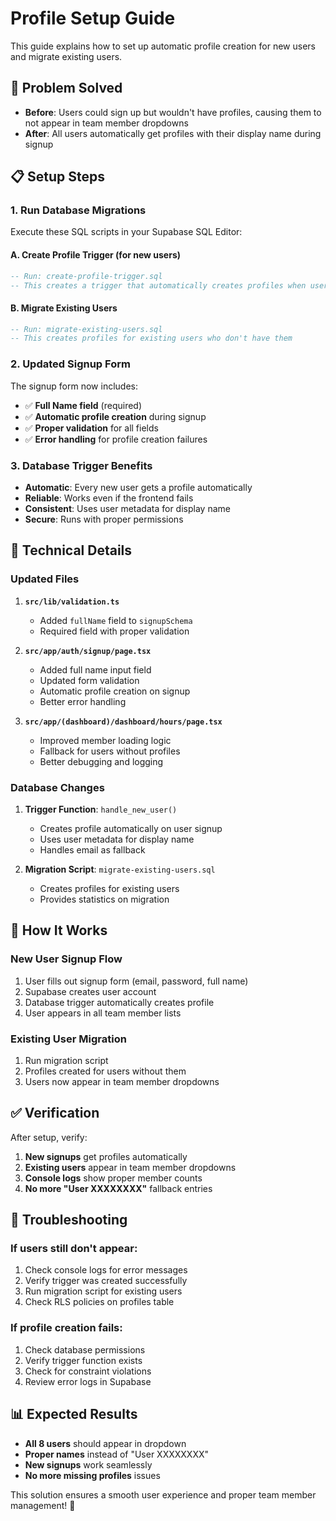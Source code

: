 # Profile Setup Guide

This guide explains how to set up automatic profile creation for new users and migrate existing users.

## 🎯 Problem Solved

- **Before**: Users could sign up but wouldn't have profiles, causing them to not appear in team member dropdowns
- **After**: All users automatically get profiles with their display name during signup

## 📋 Setup Steps

### 1. Run Database Migrations

Execute these SQL scripts in your Supabase SQL Editor:

#### A. Create Profile Trigger (for new users)
```sql
-- Run: create-profile-trigger.sql
-- This creates a trigger that automatically creates profiles when users sign up
```

#### B. Migrate Existing Users
```sql
-- Run: migrate-existing-users.sql
-- This creates profiles for existing users who don't have them
```

### 2. Updated Signup Form

The signup form now includes:
- ✅ **Full Name field** (required)
- ✅ **Automatic profile creation** during signup
- ✅ **Proper validation** for all fields
- ✅ **Error handling** for profile creation failures

### 3. Database Trigger Benefits

- **Automatic**: Every new user gets a profile automatically
- **Reliable**: Works even if the frontend fails
- **Consistent**: Uses user metadata for display name
- **Secure**: Runs with proper permissions

## 🔧 Technical Details

### Updated Files

1. **`src/lib/validation.ts`**
   - Added `fullName` field to `signupSchema`
   - Required field with proper validation

2. **`src/app/auth/signup/page.tsx`**
   - Added full name input field
   - Updated form validation
   - Automatic profile creation on signup
   - Better error handling

3. **`src/app/(dashboard)/dashboard/hours/page.tsx`**
   - Improved member loading logic
   - Fallback for users without profiles
   - Better debugging and logging

### Database Changes

1. **Trigger Function**: `handle_new_user()`
   - Creates profile automatically on user signup
   - Uses user metadata for display name
   - Handles email as fallback

2. **Migration Script**: `migrate-existing-users.sql`
   - Creates profiles for existing users
   - Provides statistics on migration

## 🚀 How It Works

### New User Signup Flow

1. User fills out signup form (email, password, full name)
2. Supabase creates user account
3. Database trigger automatically creates profile
4. User appears in all team member lists

### Existing User Migration

1. Run migration script
2. Profiles created for users without them
3. Users now appear in team member dropdowns

## ✅ Verification

After setup, verify:

1. **New signups** get profiles automatically
2. **Existing users** appear in team member dropdowns
3. **Console logs** show proper member counts
4. **No more "User XXXXXXXX"** fallback entries

## 🐛 Troubleshooting

### If users still don't appear:

1. Check console logs for error messages
2. Verify trigger was created successfully
3. Run migration script for existing users
4. Check RLS policies on profiles table

### If profile creation fails:

1. Check database permissions
2. Verify trigger function exists
3. Check for constraint violations
4. Review error logs in Supabase

## 📊 Expected Results

- **All 8 users** should appear in dropdown
- **Proper names** instead of "User XXXXXXXX"
- **New signups** work seamlessly
- **No more missing profiles** issues

This solution ensures a smooth user experience and proper team member management! 🎉
